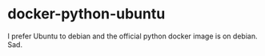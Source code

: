 # docker-python-ubuntu

I prefer Ubuntu to debian and the official python docker image is on debian.
Sad.
